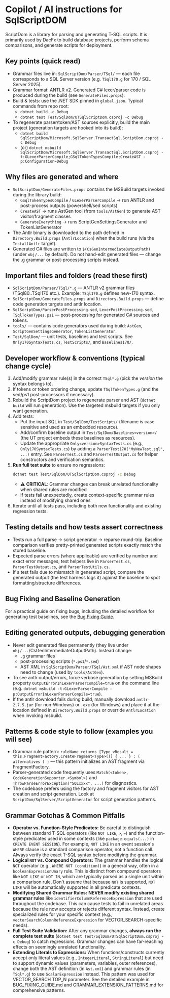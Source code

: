 # Copilot / AI instructions for SqlScriptDOM

ScriptDom is a library for parsing and generating T-SQL scripts. It is primarily used by DacFx to build database projects, perform schema comparisons, and generate scripts for deployment.

## Key points (quick read)
- Grammar files live in: `SqlScriptDom/Parser/TSql/` — each file corresponds to a SQL Server version (e.g. `TSql170.g` for 170 / SQL Server 2025).
- Grammar format: ANTLR v2. Generated C# lexer/parser code is produced during the build (see `GenerateFiles.props`).
- Build & tests: use the .NET SDK pinned in `global.json`. Typical commands from repo root:
  - `dotnet build -c Debug`
  - `dotnet test Test/SqlDom/UTSqlScriptDom.csproj -c Debug`
- To regenerate parser/token/AST sources explicitly, build the main project (generation targets are hooked into its build):
  - `dotnet build SqlScriptDom/Microsoft.SqlServer.TransactSql.ScriptDom.csproj -c Debug`
  - (or) `dotnet msbuild SqlScriptDom/Microsoft.SqlServer.TransactSql.ScriptDom.csproj -t:GLexerParserCompile;GSqlTokenTypesCompile;CreateAST -p:Configuration=Debug`

## Why files are generated and where
- `SqlScriptDom/GenerateFiles.props` contains the MSBuild targets invoked during the library build:
  - `GSqlTokenTypesCompile` / `GLexerParserCompile` -> run ANTLR and post-process outputs (powershell/sed scripts)
  - `CreateAST` -> runs AstGen tool (from `tools/AstGen`) to generate AST visitor/fragment classes
  - `GenerateEverything` -> runs ScriptGenSettingsGenerator and TokenListGenerator
- The Antlr binary is downloaded to the path defined in `Directory.Build.props` (`AntlrLocation`) when the build runs (via the `InstallAntlr` target).
- Generated C# files are written to `$(CsGenIntermediateOutputPath)` (under `obj/...` by default). Do not hand-edit generated files — change the .g grammar or post-processing scripts instead.

## Important files and folders (read these first)
- `SqlScriptDom/Parser/TSql/*.g` — ANTLR v2 grammar files (TSql80..TSql170 etc.). Example: `TSql170.g` defines new-170 syntax.
- `SqlScriptDom/GenerateFiles.props` and `Directory.Build.props` — define code generation targets and antlr location.
- `SqlScriptDom/ParserPostProcessing.sed`, `LexerPostProcessing.sed`, `TSqlTokenTypes.ps1` — post-processing for generated C# sources and tokens.
- `tools/` — contains code generators used during build: `AstGen`, `ScriptGenSettingsGenerator`, `TokenListGenerator`.
- `Test/SqlDom/` — unit tests, baselines and test scripts. See `Only170SyntaxTests.cs`, `TestScripts/`, and `Baselines170/`.

## Developer workflow & conventions (typical change cycle)
1. Add/modify grammar rule(s) in the correct `TSql*.g` (pick the _version_ the syntax belongs to).
2. If tokens or token ordering change, update `TSqlTokenTypes.g` (and the sed/ps1 post-processors if necessary).
3. Rebuild the ScriptDom project to regenerate parser and AST (`dotnet build` will run generation). Use the targeted msbuild targets if you only want generation.
4. Add tests:
   - Put the input SQL in `Test/SqlDom/TestScripts/` (filename is case sensitive and used as an embedded resource).
   - Add/confirm baseline output in `Test/SqlDom/Baselines<version>/` (the UT project embeds these baselines as resources).
   - Update the appropriate `Only<version>SyntaxTests.cs` (e.g., `Only170SyntaxTests.cs`) by adding a `ParserTest170("MyNewTest.sql", ...)` entry. See `ParserTest.cs` and `ParserTestOutput.cs` for helper constructors and verification semantics.
5. **Run full test suite** to ensure no regressions:
   ```bash
   dotnet test Test/SqlDom/UTSqlScriptDom.csproj -c Debug
   ```
   - ⚠️ **CRITICAL**: Grammar changes can break unrelated functionality when shared rules are modified
   - If tests fail unexpectedly, create context-specific grammar rules instead of modifying shared ones
6. Iterate until all tests pass, including both new functionality and existing regression tests.

## Testing details and how tests assert correctness
- Tests run a full parse -> script generator -> reparse round-trip. Baseline comparison verifies pretty-printed generated scripts exactly match the stored baseline.
- Expected parse errors (where applicable) are verified by number and exact error messages; test helpers live in `ParserTest.cs`, `ParserTestOutput.cs`, and `ParserTestUtils.cs`.
- If a test fails due to mismatch in generated script, compare the generated output (the test harness logs it) against the baseline to spot formatting/structure differences.

## Bug Fixing and Baseline Generation
For a practical guide on fixing bugs, including the detailed workflow for generating test baselines, see the [Bug Fixing Guide](BUG_FIXING_GUIDE.md).

## Editing generated outputs, debugging generation
- Never edit generated files permanently (they live under `obj/...`/CsGenIntermediateOutputPath). Instead change:
  - `.g` grammar files
  - post-processing scripts (`*.ps1`/`*.sed`)
  - AST XML in `SqlScriptDom/Parser/TSql/Ast.xml` if AST node shapes need to change (used by `tools/AstGen`).
- To see antlr output/errors, force verbose generation by setting MSBuild property `OutputErrorInLexerParserCompile=true` on the command line (e.g. `dotnet msbuild -t:GLexerParserCompile -p:OutputErrorInLexerParserCompile=true`).
- If the antlr download fails during build, manually download `antlr-2.7.5.jar` (for non-Windows) or `.exe` (for Windows) and place it at the location defined in `Directory.Build.props` or override `AntlrLocation` when invoking msbuild.


## Patterns & code style to follow (examples you will see)
- Grammar rule pattern: `ruleName returns [Type vResult = this.FragmentFactory.CreateFragment<Type>()] { ... } : ( alternatives ) ;` — this pattern initializes an AST fragment via FragmentFactory.
- Parser-generated code frequently uses `Match(<token>, CodeGenerationSupporter.<Symbol>)` and `ThrowParseErrorException("SQLxxxx", ...)` for diagnostics.
- The codebase prefers using the factory and fragment visitors for AST creation and script generation. Look at `ScriptDom/SqlServer/ScriptGenerator` for script generation patterns.

## Grammar Gotchas & Common Pitfalls
- **Operator vs. Function-Style Predicates:** Be careful to distinguish between standard T-SQL operators (like `NOT LIKE`, `>`, `=`) and the function-style predicates used in some contexts (like `package.equals(...)` in `CREATE EVENT SESSION`). For example, `NOT LIKE` in an event session's `WHERE` clause is a standard comparison operator, not a function call. Always verify the exact T-SQL syntax before modifying the grammar.
- **Logical `NOT` vs. Compound Operators:** The grammar handles the logical `NOT` operator (e.g., `WHERE NOT (condition)`) in a general way, often in a `booleanExpressionUnary` rule. This is distinct from compound operators like `NOT LIKE` or `NOT IN`, which are typically parsed as a single unit within a comparison rule. Don't assume that because `NOT` is supported, `NOT LIKE` will be automatically supported in all predicate contexts.
- **Modifying Shared Grammar Rules:** **NEVER modify existing shared grammar rules** like `identifierColumnReferenceExpression` that are used throughout the codebase. This can cause tests to fail in unrelated areas because the rule now accepts or rejects different syntax. Instead, create specialized rules for your specific context (e.g., `vectorSearchColumnReferenceExpression` for VECTOR_SEARCH-specific needs).
- **Full Test Suite Validation:** After any grammar changes, **always run the complete test suite** (`dotnet test Test/SqlDom/UTSqlScriptDom.csproj -c Debug`) to catch regressions. Grammar changes can have far-reaching effects on seemingly unrelated functionality.
- **Extending Literals to Expressions:** When functions/constructs currently accept only literal values (e.g., `IntegerLiteral`, `StringLiteral`) but need to support dynamic values (parameters, variables, outer references), change both the AST definition (in `Ast.xml`) and grammar rules (in `TSql*.g`) to use `ScalarExpression` instead. This pattern was used for VECTOR_SEARCH TOP_N parameter. See the detailed example in [BUG_FIXING_GUIDE.md](BUG_FIXING_GUIDE.md#special-case-extending-grammar-rules-from-literals-to-expressions) and [GRAMMAR_EXTENSION_PATTERNS.md](GRAMMAR_EXTENSION_PATTERNS.md) for comprehensive patterns.

